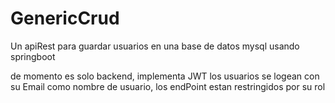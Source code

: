 # GenericCrud
Un apiRest para guardar usuarios en una base de datos mysql usando springboot

de momento es solo backend, implementa JWT
los usuarios se logean con su Email como nombre de usuario, los endPoint estan restringidos por su rol
